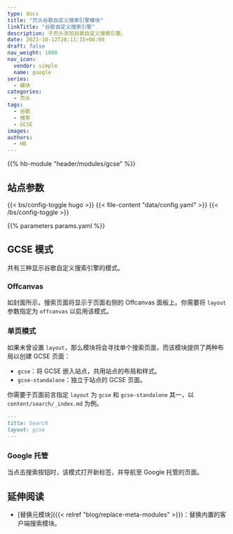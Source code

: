 ```yaml
---
type: docs
title: "页头谷歌自定义搜索引擎模块"
linkTitle: "谷歌自定义搜索引擎"
description: 于页头添加谷歌自定义搜索引擎。
date: 2023-10-12T20:11:15+08:00
draft: false
nav_weight: 1000
nav_icon:
  vendor: simple
  name: google
series:
  - 模块
categories:
  - 页头
tags:
  - 谷歌
  - 搜索
  - GCSE
images:
authors:
  - HB
---
```


{{% hb-module "header/modules/gcse" %}}

## 站点参数

{{< bs/config-toggle hugo >}}
{{< file-content "data/config.yaml" >}}
{{< /bs/config-toggle >}}

{{% parameters params.yaml %}}

## GCSE 模式

共有三种显示谷歌自定义搜索引擎的模式。

### Offcanvas

如封面所示，搜索页面将显示于页面右侧的 Offcanvas 面板上。你需要将 `layout` 参数指定为 `offcanvas` 以启用该模式。

### 单页模式

如果未曾设置 `layout`，那么模块将会寻找单个搜索页面，而该模块提供了两种布局以创建 GCSE 页面：

- `gcse`：将 GCSE 嵌入站点，共用站点的布局和样式。
- `gcse-standalone`：独立于站点的 GCSE 页面。

你需要于页面前言指定 `layout` 为 `gcse` 和 `gcse-standalone` 其一，以 `content/search/_index.md` 为例。

```markdown
---
title: Search
layout: gcse
---
```

### Google 托管

当点击搜索按钮时，该模式打开新标签，并导航至 Google 托管的页面。

## 延伸阅读

- [替换元模块]({{< relref "blog/replace-meta-modules" >}})：替换内置的客户端搜索模块。
